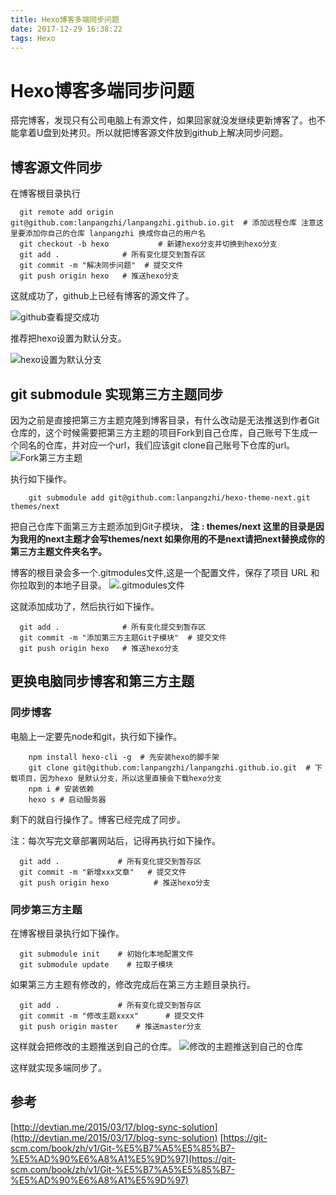 ```yaml
---
title: Hexo博客多端同步问题
date: 2017-12-29 16:38:22
tags: Hexo
---
```

# Hexo博客多端同步问题
搭完博客，发现只有公司电脑上有源文件，如果回家就没发继续更新博客了。也不能拿着U盘到处拷贝。所以就把博客源文件放到github上解决同步问题。
<!--more-->

## 博客源文件同步

在博客根目录执行

```
  git remote add origin git@github.com:lanpangzhi/lanpangzhi.github.io.git  # 添加远程仓库 注意这里要添加你自己的仓库 lanpangzhi 换成你自己的用户名
  git checkout -b hexo   		 # 新建hexo分支并切换到hexo分支
  git add . 			 # 所有变化提交到暂存区
  git commit -m "解决同步问题"  # 提交文件
  git push origin hexo   # 推送hexo分支

```

这就成功了，github上已经有博客的源文件了。

![github查看提交成功](http://hexo-1252491761.file.myqcloud.com/Hexo%E5%8D%9A%E5%AE%A2%E5%A4%9A%E7%AB%AF%E5%90%8C%E6%AD%A5%E9%97%AE%E9%A2%98/20171229170524.png)

推荐把hexo设置为默认分支。

![hexo设置为默认分支](http://hexo-1252491761.file.myqcloud.com/Hexo%E5%8D%9A%E5%AE%A2%E5%A4%9A%E7%AB%AF%E5%90%8C%E6%AD%A5%E9%97%AE%E9%A2%98/20171229170951.png)

## git submodule 实现第三方主题同步
因为之前是直接把第三方主题克隆到博客目录，有什么改动是无法推送到作者Git仓库的，这个时候需要把第三方主题的项目Fork到自己仓库，自己账号下生成一个同名的仓库，并对应一个url，我们应该git clone自己账号下仓库的url。
![Fork第三方主题](http://hexo-1252491761.file.myqcloud.com/Hexo%E5%8D%9A%E5%AE%A2%E5%A4%9A%E7%AB%AF%E5%90%8C%E6%AD%A5%E9%97%AE%E9%A2%98/20171229172902.png)

执行如下操作。
```
	git submodule add git@github.com:lanpangzhi/hexo-theme-next.git themes/next 
```
把自己仓库下面第三方主题添加到Git子模块， **注 : themes/next 这里的目录是因为我用的next主题才会写themes/next  如果你用的不是next请把next替换成你的第三方主题文件夹名字。**  

博客的根目录会多一个.gitmodules文件,这是一个配置文件，保存了项目 URL 和你拉取到的本地子目录。
![.gitmodules文件](http://hexo-1252491761.file.myqcloud.com/Hexo%E5%8D%9A%E5%AE%A2%E5%A4%9A%E7%AB%AF%E5%90%8C%E6%AD%A5%E9%97%AE%E9%A2%98/20171229174101.png)

这就添加成功了，然后执行如下操作。
```
  git add . 			 # 所有变化提交到暂存区
  git commit -m "添加第三方主题Git子模块"  # 提交文件
  git push origin hexo   # 推送hexo分支
```

## 更换电脑同步博客和第三方主题
### 同步博客
电脑上一定要先node和git，执行如下操作。

```
	npm install hexo-cli -g  # 先安装hexo的脚手架
	git clone git@github.com:lanpangzhi/lanpangzhi.github.io.git  # 下载项目，因为hexo 是默认分支，所以这里直接会下载hexo分支
	npm i # 安装依赖
	hexo s # 启动服务器
```
剩下的就自行操作了。博客已经完成了同步。

注：每次写完文章部署网站后，记得再执行如下操作。

```
  git add . 			# 所有变化提交到暂存区
  git commit -m "新增xxx文章"  	# 提交文件
  git push origin hexo   		# 推送hexo分支
```
### 同步第三方主题

在博客根目录执行如下操作。
```
  git submodule init	# 初始化本地配置文件
  git submodule update    # 拉取子模块
```

如果第三方主题有修改的，修改完成后在第三方主题目录执行。

```
  git add . 			# 所有变化提交到暂存区
  git commit -m "修改主题xxxx"  	# 提交文件
  git push origin master   	# 推送master分支
```
这样就会把修改的主题推送到自己的仓库。
![修改的主题推送到自己的仓库](http://hexo-1252491761.file.myqcloud.com/Hexo%E5%8D%9A%E5%AE%A2%E5%A4%9A%E7%AB%AF%E5%90%8C%E6%AD%A5%E9%97%AE%E9%A2%98/20171229175442.png)

这样就实现多端同步了。



## 参考
[http://devtian.me/2015/03/17/blog-sync-solution](http://devtian.me/2015/03/17/blog-sync-solution)
[https://git-scm.com/book/zh/v1/Git-%E5%B7%A5%E5%85%B7-%E5%AD%90%E6%A8%A1%E5%9D%97](https://git-scm.com/book/zh/v1/Git-%E5%B7%A5%E5%85%B7-%E5%AD%90%E6%A8%A1%E5%9D%97)
